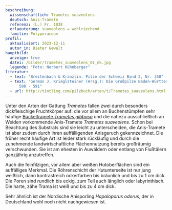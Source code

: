 ```yaml
---
beschreibung:
  wissenschaftlich: Trametes suaveolens
  deutsch: Anis-Tramete
  referenz: (L.) Fr. 1838
  erlaeuterung: suaveolens = wohlriechend
  familie: Polyporaceae
profil:
  aktualisiert: 2023-12-11
  autor_in: Dieter Gewalt
hauptbild:
  anzeige: true
  datei: /bilder/trametes_suaveolens_01_nk.jpg
  legende: "Foto: Norbert Kühnberger"
literatur:
  - text: "Breitenbach & Kränzlin: Pilze der Schweiz Band 2, Nr. 358"
  - text: "German J. Krieglsteiner (Hrsg.): Die Großpilze Baden-Württembergs, Seite
      590 - 591"
  - url: http://tintling.com/pilzbuch/arten/t/Trametes_suaveolens.html
---
```

Unter den Arten der Gattung *Trametes* fallen zwei durch besonders dickfleischige Fruchtkörper auf: die vor allem an Buchenstümpfen sehr häufige [Buckeltramete *Trametes gibbosa*](/pilze/trametes-gibbosa-buckeltramete) und die nahezu ausschließlich an Weiden vorkommende Anis-Tramete *Trametes suaveolens*. Schon bei Beachtung des Substrats sind sie leicht zu unterscheiden, die Anis-Tramete ist aber zudem durch ihren auffälligenden Anisgeruch gekennzeichnet. Die früher recht häufige Art ist leider stark rückläufig und durch die zunehmende landwirtschaftliche Flächennutzung bereits großräumig verschwunden. Sie ist am ehesten in Auwäldern oder entlang von Flußtälern ganzjährig anzutreffen.

Auch die feinfilzigen, vor allem aber weißen Hutoberflächen sind ein auffälliges Merkmal. Die Röhrenschicht der Hutunterseite ist nur jung weißlich, dann kontrastreich ockerfarben bis bräunlich und bis zu 1 cm dick. Die Poren sind rundlich bis eckig, zum Teil auch länglich oder labyrinthisch. Die harte, zähe Trama ist weiß und bis zu 4 cm dick.

Sehr ähnlich ist der Nordische Anisporling *Hapaloporus odorus*, der in Deutschland wohl noch nicht nachgewiesen ist.